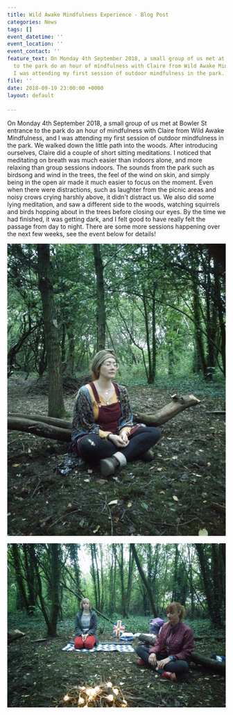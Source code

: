 ```yaml
---
title: Wild Awake Mindfulness Experience - Blog Post
categories: News
tags: []
event_datetime: ''
event_location: ''
event_contact: ''
feature_text: On Monday 4th September 2018, a small group of us met at Bowler St entrance
  to the park do an hour of mindfulness with Claire from Wild Awake Mindfulness, and
  I was attending my first session of outdoor mindfulness in the park.
file: ''
date: 2018-09-19 23:00:00 +0000
layout: default

---
```

On Monday 4th September 2018, a small group of us met at Bowler St entrance to the park do an hour of mindfulness with Claire from Wild Awake Mindfulness, and I was attending my first session of outdoor mindfulness in the park. We walked down the little path into the woods. After introducing ourselves, Claire did a couple of short sitting meditations. I noticed that meditating on breath was much easier than indoors alone, and more relaxing than group sessions indoors. The sounds from the park such as birdsong and wind in the trees, the feel of the wind on skin, and simply being in the open air made it much easier to focus on the moment. Even when there were distractions, such as laughter from the picnic areas and noisy crows crying harshly above, it didn't distract us. We also did some lying meditation, and saw a different side to the woods, watching squirrels and birds hopping about in the trees before closing our eyes. By the time we had finished, it was getting dark, and I felt good to have really felt the passage from day to night. There are some more sessions happening over the next few weeks, see the event below for details!

![](/uploads/wildawake-mindfulness-sept-2018-1.jpg)

![](/uploads/wildawake-mindfulness-sept-2018.jpg)
